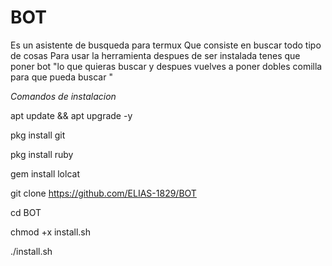 # BOT
Es un asistente de busqueda  para termux 
 Que consiste en buscar todo tipo de cosas 
Para usar la herramienta despues de ser instalada tenes que poner 
bot "lo que quieras buscar y despues vuelves a poner dobles comilla para que pueda buscar "


*Comandos de instalacion*

apt update && apt upgrade -y

pkg install git

pkg install ruby 

gem install lolcat 

git clone https://github.com/ELIAS-1829/BOT

cd BOT

chmod +x install.sh

./install.sh
